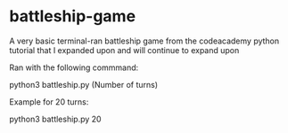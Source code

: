 # battleship-game
A very basic terminal-ran battleship game from the codeacademy python tutorial that I expanded upon and will continue to expand upon

Ran with the following commmand: 

python3 battleship.py (Number of turns)

Example for 20 turns:

python3 battleship.py 20
